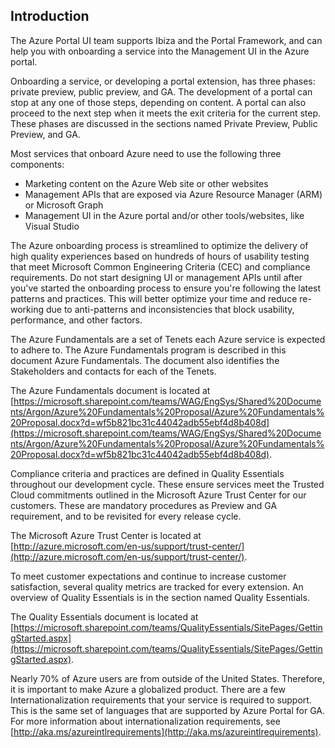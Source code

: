 <a name="portalfxExtensionsForDevelopersIntro"></a>
<!-- link to this document is [portalfx-extensions-forDevelopers-intro.md]()
-->

## Introduction

The Azure Portal UI team supports Ibiza and the Portal Framework, and can help you with onboarding a service into the Management UI in the Azure portal.

Onboarding a service, or developing a portal extension, has three phases: private preview, public preview, and GA.  The development of a portal can stop at any one of those steps, depending on content.  A portal can also proceed to the next step when it meets the exit criteria for the current step. These phases are discussed in the sections named Private Preview, Public Preview, and GA. 

Most services that onboard Azure need to use the following three components:
*	Marketing content on the Azure Web site or other websites
*	Management APIs that are exposed via Azure Resource Manager (ARM) or Microsoft Graph
*	Management UI in the Azure portal and/or other tools/websites, like Visual Studio

The Azure onboarding process is streamlined to optimize the delivery of high quality experiences based on hundreds of hours of usability testing that meet Microsoft Common Engineering Criteria (CEC) and compliance requirements. Do not start designing UI or management APIs until after you've started the onboarding process to ensure you're following the latest patterns and practices. This will better optimize your time and reduce re-working due to anti-patterns and inconsistencies that block usability, performance, and other factors.

The Azure Fundamentals are a set of Tenets each Azure service is expected to adhere to. The Azure Fundamentals program is described in this document Azure Fundamentals. The document also identifies the Stakeholders and contacts for each of the Tenets.

The Azure Fundamentals document is located at [https://microsoft.sharepoint.com/teams/WAG/EngSys/Shared%20Documents/Argon/Azure%20Fundamentals%20Proposal/Azure%20Fundamentals%20Proposal.docx?d=wf5b821bc31c44042adb55ebf4d8b408d](https://microsoft.sharepoint.com/teams/WAG/EngSys/Shared%20Documents/Argon/Azure%20Fundamentals%20Proposal/Azure%20Fundamentals%20Proposal.docx?d=wf5b821bc31c44042adb55ebf4d8b408d).

Compliance criteria and practices are defined in Quality Essentials throughout our development cycle. These ensure services meet the Trusted Cloud commitments outlined in the Microsoft Azure Trust Center for our customers. These are mandatory procedures as Preview and GA requirement, and to be revisited for every release cycle. 

The Microsoft Azure Trust Center is located at [http://azure.microsoft.com/en-us/support/trust-center/](http://azure.microsoft.com/en-us/support/trust-center/).

To meet customer expectations and continue to increase customer satisfaction, several quality metrics are tracked for every extension. An overview of Quality Essentials is in the section named Quality Essentials. 

The Quality Essentials document is located at [https://microsoft.sharepoint.com/teams/QualityEssentials/SitePages/GettingStarted.aspx](https://microsoft.sharepoint.com/teams/QualityEssentials/SitePages/GettingStarted.aspx).

Nearly 70% of Azure users are from outside of the United States. Therefore, it is important to make Azure a globalized product. There are a few Internationalization requirements that your service is required to support. This is the same set of languages that are supported by Azure Portal for GA. For more information about internationalization requirements, see [http://aka.ms/azureintlrequirements](http://aka.ms/azureintlrequirements). 
